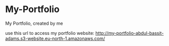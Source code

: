 # My-Portfolio
My Portfolio, created by me

use this url to access my portfolio website:
http://my-portfolio-abdul-bassit-adams.s3-website.eu-north-1.amazonaws.com/
